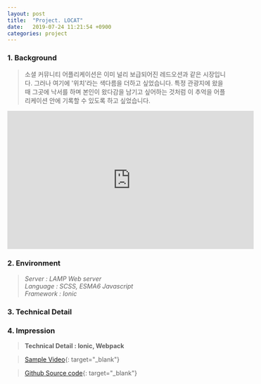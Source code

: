 ```yaml
---
layout: post
title:  "Project. LOCAT"
date:   2019-07-24 11:21:54 +0900
categories: project
---
```


### 1. Background
> 소셜 커뮤니티 어플리케이션은 이미 널리 보급되어진 레드오션과 같은 시장입니다. 그러나 여기에 '위치'라는 색다름을 더하고 싶었습니다. 특정 관광지에 왔을 때 그곳에 낙서를 하며 본인이 왔다감을 남기고 싶어하는 것처럼 이 추억을 어플리케이션 안에 기록할 수 있도록 하고 싶었습니다.

<iframe width="560" height="315" src="https://www.youtube.com/embed/FIFjP7E9cws" frameborder="0" allow="accelerometer; autoplay; encrypted-media; gyroscope; picture-in-picture" allowfullscreen></iframe>

### 2. Environment
> _Server : LAMP Web server_ <br> _Language : SCSS, ESMA6 Javascript_ <br> _Framework : Ionic_

### 3. Technical Detail

### 4. Impression

> __Technical Detail : Ionic, Webpack__

> [Sample Video](https://www.youtube.com/embed/FIFjP7E9cws){: target="_blank"}

> [Github Source code](https://github.com/kidongyun/locat){: target="_blank"}